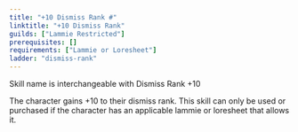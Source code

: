 ```yaml
---
title: "+10 Dismiss Rank #"
linktitle: "+10 Dismiss Rank"
guilds: ["Lammie Restricted"]
prerequisites: []
requirements: ["Lammie or Loresheet"]
ladder: "dismiss-rank"
---
```

Skill name is interchangeable with Dismiss Rank +10

The character gains +10 to their dismiss rank. This skill can only be used or purchased if the character has an applicable lammie or loresheet that allows it.